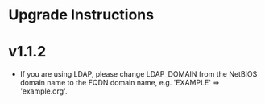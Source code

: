 # Upgrade Instructions

# v1.1.2
- If you are using LDAP, please change LDAP_DOMAIN from the NetBIOS domain name to the FQDN domain name, e.g. 'EXAMPLE' => 'example.org'.
